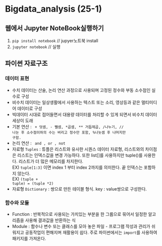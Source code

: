 # Bigdata_analysis (25-1)
## 웹에서 Jupyter NoteBook실행하기
1. <code>pip install notebook</code> // jupyer노트북 install
2. <code>jupyter notebook</code> // 실행
## 파이썬 자료구조
### 데이터 표현
- 수치 데이터는 산술, 논리 연산 과정으로 사용되며 고정된 정수와 부동 소수점인 실수로 구성
- 비수치 데이터는 일상생활에서 사용하는 텍스트 또는 소리, 영상등과 같은 멀티미디어 데이터로 구성
- 빅데이터 시대로 접어들면서 대용량 데이터를 처리할 수 있게 되면서 비수치 데이터 세상이 도래
- 기본 연산 : <code> + 덧셈, - 뺄셈, *곱셈, ** 거듭제곱, /나누기, // 나눈 후 소수점이하의 수는 버리고 정수만 포함, %나눗셈 후 나머지만 구함.</code>
- 논리 연산 : <code> and , or , not </code>
- 자료형 <code>Tuples</code> : 튜플은 리스트와 유사한 시퀀스 데이터 자료형, 리스트와의 차이점은 리스트는 인덱스값을 변경 가능하다. 또한 list[]를 사용하지만 tuple()를 사용한다. 리스트가 더 많은 메모리를 차지한다.<br>
EX) <code>tuple[1:3]</code> 이면 index 1 부터 index 2까지를 의미한다. 끝 인덱스는 포함하지 않는다.<br>
EX) <code>(tuple + tuple) = (tuple *2)</code>
- 자료형 <code>Dictionary</code> : 쌍으로 만든 테이블 형식. key : value쌍으로 구성한다.
### 함수와 모듈
- Function : 반복적으로 사용되는 가치있는 부분을 한 그룹으로 묶어서 일정한 알고리즘을 사용해 결과값을 반환하는 식
- Module : 함수나 변수 또는 클래스를 모아 놓은 파일 - 프로그램 작성과 관리가 쉬워지고 공동작업이 편해지며 재활용이 쉽다. 주로 파이썬에서는 <code>import</code>를 사용하여 패키지를 가져온다. 
